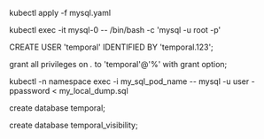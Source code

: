 kubectl apply -f mysql.yaml

kubectl exec -it mysql-0 -- /bin/bash -c 'mysql -u root  -p'

CREATE USER 'temporal' IDENTIFIED BY 'temporal.123';

grant all privileges on *.* to 'temporal'@'%' with grant option;

kubectl -n namespace exec -i my_sql_pod_name -- mysql -u user -ppassword < my_local_dump.sql

create database temporal;

create database temporal_visibility;

